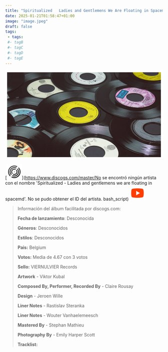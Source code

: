 ```yaml
---
title: "Spiritualized   Ladies and Gentlemens We Are Floating in Spacemd - "
date: 2025-01-21T01:58:47+01:00
image: "image.jpeg"
draft: false
tags:
 - tags:
 #- tagB
 #- tagC
 #- tagD
 #- tagE
---
```

![cover](image.jpeg (Spiritualized - Ladies and gentlemens we are floating in spacemd - ))
 
[![discogs](../links/svg/discogs.png (discogs))](https://www.discogs.com/master/No se encontró ningún artista con el nombre 'Spiritualized - Ladies and gentlemens we are floating in spacemd'.
No se pudo obtener el ID del artista.
bash_script)
[![youtube](../links/svg/youtube.png (youtube))](https://www.youtube.com/playlist?list=PL4EItsGsS1SlQpi7Lxw_QvuLk46Psl0fI)
 
<!-- [![bandcamp](../links/svg/bandcamp.png (bandcamp))](error) error busqueda -->
<!-- [![lastfm](../links/svg/lastfm.png (lastfm))](Por favor, proporciona un nombre de artista y álbum.) faltan argumentos -->
<!-- [![musicbrainz](../links/svg/musicbrainz.png (musicbrainz))]() -->
<!-- [![spotify](../links/svg/spotify.png (putify))]() -->
<!-- [![wikipedia](../links/svg/wikipedia.png (wikipedia))](Error al buscar '': 'query'Error al buscar '': 'query'error) -->
 
> Información del álbum facilitada por discogs.com:
> 
> **Fecha de lanzamiento**: Desconocida
> 
> **Géneros**: Desconocidos
> 
> **Estilos**: Desconocidos
> 
> **Pais:** Belgium
> 
> **Votos:** Media de 4.67 con 3 votos
> 
> **Sello:** VIERNULVIER Records
> 
> **Artwork** - Viktor Kubal
> 
> **Composed By, Performer, Recorded By** - Claire Rousay
> 
> **Design** - Jeroen Wille
> 
> **Liner Notes** - Rastislav Steranka
> 
> **Liner Notes** - Wouter Vanhaelemeesch
> 
> **Mastered By** - Stephan Mathieu
> 
> **Photography By** - Emily Harper Scott
> 
> 
> 
> **Tracklist:**
> 
> 
